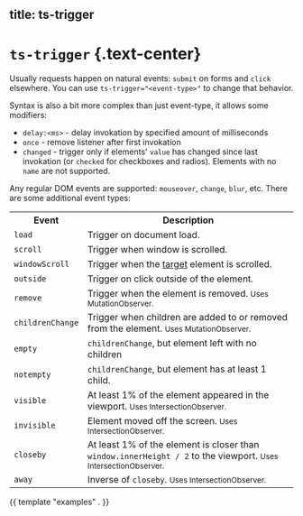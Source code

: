 title: ts-trigger
----

# `ts-trigger` {.text-center}

Usually requests happen on natural events: `submit` on forms and `click`
elsewhere. You can use `ts-trigger="<event-type>"` to change that behavior.

Syntax is also a bit more complex than just event-type, it allows some modifiers:

- `delay:<ms>` - delay invokation by specified amount of milliseconds
- `once` - remove listener after first invokation
- `changed` - trigger only if elements' `value` has changed since last
  invokation (or `checked` for checkboxes and radios). Elements with no `name`
  are not supported.

Any regular DOM events are supported: `mouseover`, `change`, `blur`,
etc. There are some additional event types:

<table class="table">
<tr><th>Event</th> <th>Description</th></tr>

<tr><td><code>load</code></td>           <td>Trigger on document load.</td></tr>
<tr><td><code>scroll</code></td>         <td>Trigger when window is scrolled.</td></tr>
<tr><td><code>windowScroll</code></td>   <td>Trigger when the <a href="../ts-target/">target</a> element is scrolled.</td></tr>
<tr><td><code>outside</code></td>        <td>Trigger on click outside of the element.</td></tr>
<tr><td><code>remove</code></td>         <td>Trigger when the element is removed. <small>Uses MutationObserver.</small></td></tr>
<tr><td><code>childrenChange</code></td> <td>Trigger when children are added to or removed from the element. <small>Uses MutationObserver.</small></td></tr>
<tr><td><code>empty</code></td>          <td><code>childrenChange</code>, but element left with no children</td></tr>
<tr><td><code>notempty</code></td>       <td><code>childrenChange</code>, but element has at least 1 child.</td></tr>
<tr><td><code>visible</code></td>        <td>At least 1% of the element appeared in the viewport. <small>Uses IntersectionObserver.</small></td></tr>
<tr><td><code>invisible</code></td>      <td>Element moved off the screen. <small>Uses IntersectionObserver.</small></td></tr>
<tr><td><code>closeby</code></td>        <td>At least 1% of the element is closer than <code>window.innerHeight / 2</code> to the viewport. <small>Uses IntersectionObserver.</small></td></tr>
<tr><td><code>away</code></td>           <td>Inverse of <code>closeby</code>. <small>Uses IntersectionObserver.</small></td></tr>

</table>

{{ template "examples" . }}
